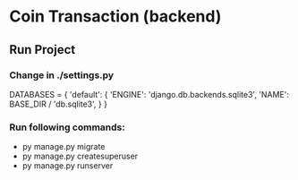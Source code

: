# Coin Transaction (backend)

## Run Project 

### Change in ./settings.py

DATABASES = {
    'default': {
        'ENGINE': 'django.db.backends.sqlite3',
        'NAME': BASE_DIR / 'db.sqlite3',
    }
}

### Run following commands:

- py manage.py migrate
- py manage.py createsuperuser
- py manage.py runserver
